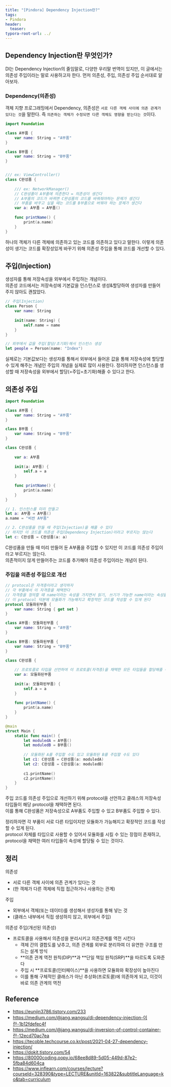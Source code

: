 ```yaml
---
title: "[Pindora] Dependency Injection란?"
tags: 
- Pindora
header: 
  teaser: 
typora-root-url: ../
---
```


<!-- https://www.youtube.com/watch?v=sBybUm8yVbI&list=PLgOlaPUIbynpuq9GKCwAedgWkkPm2Wo8v&index=18 -->

<!-- <img src="/assets/img/2025-05-08-[UIKit]-tableView2/1.png" alt="1" width="50%"> -->

<!-- <img src="{{ '/assets/img/2025-05-08-[UIKit]-tableView2/1.png' | relative_url }}" alt="이미지" width="30%"> -->

<!-- <img src="{{ '/assets/img/2025-05-08-[UIKit]-tableView2/1.png' | relative_url }}" alt="이미지" width="30%"> -->

## Dependency Injection란 무엇인가?
DI는 Dependency Injection의 줄임말로, 다양한 우리말 번역이 있지만, 이 글에서는 의존성 주입이라는 말로 사용하고자 한다.
먼저 의존성, 주입, 의존성 주입 순서대로 알아보자.

### Dependency(의존성)
객체 지향 프로그래밍에서 Dependency, 의존성은 `서로 다른 객체 사이에 의존 관계가 있다는 것`을 말한다. 즉 `의존하는 객체가 수정되면 다른 객체도 영향을 받는다는 것`이다.

```swift
import Foundation

class A부품 {
    var name: String = "A부품"
}

class B부품 {
    var name: String = "B부품"
}


/// ex: ViewController()
class C완성품 {
    
    /// ex: NetworkManager()
    // C완성품이 A부품에 의존한다 = 의존성이 생긴다
    // A부품의 코드가 바뀌면 C완성품의 코드를 바꿔줘야하는 문제가 생긴다
    // 부품을 바꾸고 싶을 때는 코드를 B부품으로 버꿔야 하는 문제가 생긴다
    var a: A부품 = A부품()
    
    func printName() {
        print(a.name)
    }
}
```
하나의 객체가 다른 객체에 의존하고 있는 코드를 의존하고 있다고 말한다.
이렇게 의존성이 생기는 코드를 확장성있게 바꾸기 위해 의존성 주입을 통해 코드를 개선할 수 있다.

## 주입(Injection)

생성자를 통해 저장속성을 외부에서 주입하는 개념이다.  
의존성 코드에서는 저장속성에 기본값을 인스턴스로 생성&할당하여 생성자를 만들어 주지 않아도 괜찮았다.     

```swift
// 주입(Injection)
class Person {
    var name: String
    
    init(name: String) {
        self.name = name
    }
}

// 외부에서 값을 주입(할당/초기화)해서 인스턴스 생성
let people = Person(name: "Index")
```
실제로는 기본값보다는 생성자를 통해서 외부에서 들어온 값을 통해 저장속성에 할당할 수 있게 해주는 개념인 주입의 개념을 실제로 많이 사용한다.
정리하자면 인스턴스를 생성할 때 저장속성을 외부에서 할당(=주입=초기화)해줄 수 있다고 한다. 

## 의존성 주입
```swift
import Foundation

class A부품 {
    var name: String = "A부품"
}

class B부품 {
    var name: String = "B부품"
}

class C완성품 {
    
    var a: A부품
    
    init(a: A부품) {
        self.a = a
    }
    
    func printName() {
        print(a.name)
    }
}

// 1. 인스턴스를 미리 만들고
let a: A부품 = A부품()
a.name = "비싼 A부품"

// 2. C완성품을 만들 때 주입(Injection)을 해줄 수 있다
// 하지만 이 코드를 의존성 주입(Dependency Injection)이라고 부르지는 않는다
let c: C완성품 = C완성품(a: a)
```
C완성품을 만들 때 미리 만들어 둔 A부품을 주입할 수 있지만 이 코드를 의존성 주입이라고 부르지는 않는다.  
의존적이지 않게 만들어주는 코드를 추가해야 의존성 주입이라는 개념이 된다.

### 주입을 의존성 주입으로 개선
```swift
// protocol은 자격증이라고 생각하자
// 각 부품에서 이 자격증을 채택한다
// 자격증을 정의할 때 name이라는 속성을 가지면서 읽기, 쓰기가 가능한 name이라는 속성을 가진다고 정의하고 이를 각 모듈에서 채택한다
// 이 protocol 덕분에 모듈화가 가능해지고 확장적인 코드를 작성할 수 있게 된다
protocol 모듈화된부품 {
    var name: String { get set }
}

class A부품: 모듈화된부품 {
    var name: String = "A부품"
}

class B부품: 모듈화된부품 {
    var name: String = "B부품"
}

class C완성품 {
    
    // 프로토콜로 타입을 선언하여 이 프로토콜(자격증)을 채택한 모든 타입들을 할당해줄 수 있다
    var a: 모듈화된부품
    
    init(a: 모듈화된부품) {
        self.a = a
    }
    
    func printName() {
        print(a.name)
    }
}

@main
struct Main {
    static func main() {
        let moduledA = A부품()
        let moduledB = B부품()
        
        // 모듈화된 A를 주입할 수도 있고 모듈화된 B를 주입할 수도 있다
        let c1: C완성품 = C완성품(a: moduledA)
        let c2: C완성품 = C완성품(a: moduledB)
        
        c1.printName()
        c2.printName()
    }
}
```
주입 코드를 의존성 주입으로 개선하기 위해 protocol을 선언하고 클래스의 저장속성 타입들이 해당 protocol을 채택하면 된다.   
이를 통해 C완성품은 저장속성으로 A부품도 주입할 수 있고 B부품도 주입할 수 있다. 

정리하자면 각 부품이 서로 다른 타입이지만 모듈화가 가능해지고 확장적인 코드를 작성할 수 있게 된다.   
protocol 자체를 타입으로 사용할 수 있어서 모듈화를 시킬 수 있는 장점이 존재하고, protocol을 채택한 여러 타입들이 속성에 할당될 수 있는 것이다.

## 정리
의존성
- 서로 다른 객체 사이에 의존 관계가 있다는 것
- (한 객체가 다른 객체에 직접 접근하거나 사용하는 관계)

주입
- 외부에서 객체(또는 데이터)를 생성해서 생성자를 통해 넣는 것
- (클래스 내부에서 직접 생성하지 않고, 외부에서 주입)

의존성 주입(개선된 의존성)
- 프로토콜을 사용해서 의존성을 분리시키고 의존관계를 역전 시킨다  
  - 객체 간의 결합도를 낮추고, 의존 관계를 외부로 분리하여 더 유연한 구조를 만드는 설계 방식
  - **의존 관계 역전 원칙(DIP)**과 **단일 책임 원칙(SRP)**을 따르도록 도와준다
  - 주입 시 **프로토콜(인터페이스)**을 사용하면 모듈화와 확장성이 높아진다
  - 이를 통해 구체적인 클래스가 아닌 추상화(프로토콜)에 의존하게 되고, 이것이 바로 의존 관계의 역전


## Reference
- https://eunjin3786.tistory.com/233
- https://medium.com/@jang.wangsu/di-dependency-injection-이란-1b12fdefec4f
- https://medium.com/@jang.wangsu/di-inversion-of-control-container-란-12ecd70ac7ea
- https://tecoble.techcourse.co.kr/post/2021-04-27-dependency-injection/
- https://dokit.tistory.com/54
- https://80000coding.oopy.io/68ee8d89-5d05-449d-87e2-5fba84d604ca
- https://www.inflearn.com/courses/lecture?courseId=328390&type=LECTURE&unitId=163822&subtitleLanguage=ko&tab=curriculum